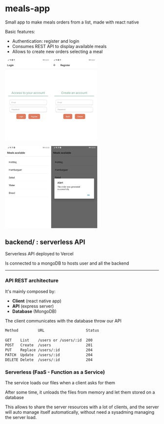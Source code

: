 # meals-app
Small app to make meals orders from a list, made with react native

Basic features:

* Authentication: register and login
* Consumes REST API to display available meals
* Allows to create new orders selecting a meal


<img src="./assets/1.jpg" width="30%" /><img src="./assets/2.jpg" width="30%" />

<img src="./assets/3.jpg" width="30%" /><img src="./assets/4.jpg" width="30%" />


## backend/ : serverless API

Serverless API deployed to Vercel

Is connected to a mongoDB to hosts user and all the backend

---

### API REST architecture

It's mainly composed by:

* **Client** (react native app)
* **API** (express server)
* **Database** (MongoDB)

The client communicates with the database throw our API 

````
Method         URL                   Status

GET    List    /users or /users/:id  200
POST   Create  /users                201
PUT    Replace /users/:id            204
PATCH  Update  /users/:id            204
DELETE Delete  /users/:id            204
````




### Serverless (FaaS - Function as a Service)

The service loads our files when a client asks for them

After some time, it unloads the files from memory and let them stored on a database

This allows to share the server resources with a lot of clients, and the server will auto manage itself automatically, without need a sysadming managing the server load.

